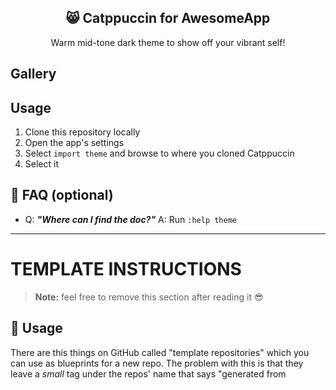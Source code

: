 <p align="center">
  <h2 align="center">😸 Catppuccin for AwesomeApp</h2>
</p>

<p align="center">Warm mid-tone dark theme to show off your vibrant self!</p>

## Gallery

## Usage

1. Clone this repository locally
2. Open the app's settings
3. Select `import theme` and browse to where you cloned Catppuccin
4. Select it

## 🙋 FAQ (optional)

- Q: **_"Where can I find the doc?"_**
  A: Run `:help theme`

---

# TEMPLATE INSTRUCTIONS

> **Note:** feel free to remove this section after reading it 😎

## 🐧 Usage

There are this things on GitHub called "template repositories" which you can use as blueprints for a new repo. The problem with this is that they leave a _small_ tag under the repos' name that says "generated from <template>". To avoid this follow these instructions:

1. Create the repo and leave it empty
2. Add this template as a remote: `git remote add template git@github.com:catppuccin/template.git`
3. Pull from it: `git remote pull template`
4. Delete the remote: `git remote remove template`

## 🤩 Style

- The name of the repo must be the simplest version of the app's name (e.g `nvim` instead of `NeoVim`)
- Format repo description as "Catppuccin theme for AwesomeApp"
- Uppercase meta files (e.g. `README.md`)
- Don't add health files (like `CODE_OF_CONDUCTS` or `SUPPORT`), those are organization-wide files stored [here](https://github.com/catppuccin/.github).
- Emojis are _the way_, feel free to use them as much as you want.
